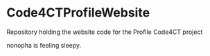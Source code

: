# Code4CTProfileWebsite
Repository holding the website code for the Profile Code4CT project

nonopha is feeling sleepy.
